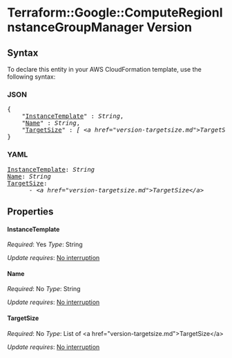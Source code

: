 # Terraform::Google::ComputeRegionInstanceGroupManager Version

## Syntax

To declare this entity in your AWS CloudFormation template, use the following syntax:

### JSON

<pre>
{
    "<a href="#instancetemplate" title="InstanceTemplate">InstanceTemplate</a>" : <i>String</i>,
    "<a href="#name" title="Name">Name</a>" : <i>String</i>,
    "<a href="#targetsize" title="TargetSize">TargetSize</a>" : <i>[ &lt;a href=&#34;version-targetsize.md&#34;&gt;TargetSize&lt;/a&gt;, ... ]</i>
}
</pre>

### YAML

<pre>
<a href="#instancetemplate" title="InstanceTemplate">InstanceTemplate</a>: <i>String</i>
<a href="#name" title="Name">Name</a>: <i>String</i>
<a href="#targetsize" title="TargetSize">TargetSize</a>: <i>
      - &lt;a href=&#34;version-targetsize.md&#34;&gt;TargetSize&lt;/a&gt;</i>
</pre>

## Properties

#### InstanceTemplate

_Required_: Yes
_Type_: String

_Update requires_: [No interruption](https://docs.aws.amazon.com/AWSCloudFormation/latest/UserGuide/using-cfn-updating-stacks-update-behaviors.html#update-no-interrupt)

#### Name

_Required_: No
_Type_: String

_Update requires_: [No interruption](https://docs.aws.amazon.com/AWSCloudFormation/latest/UserGuide/using-cfn-updating-stacks-update-behaviors.html#update-no-interrupt)

#### TargetSize

_Required_: No
_Type_: List of &lt;a href=&#34;version-targetsize.md&#34;&gt;TargetSize&lt;/a&gt;

_Update requires_: [No interruption](https://docs.aws.amazon.com/AWSCloudFormation/latest/UserGuide/using-cfn-updating-stacks-update-behaviors.html#update-no-interrupt)

